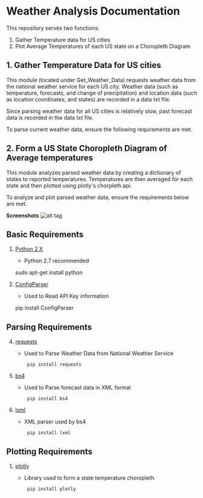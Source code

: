 # Weather Analysis Documentation
This repository serves two functions:
  1. Gather Temperature data for US cities
  2. Plot Average Temperatures of each US state on a Choropleth Diagram

## 1. Gather Temperature Data for US cities
This module (located under Get_Weather_Data) requests weather data from the national weather service for each US city. Weather data (such as temperature, forecasts, and change of precipitation) and location data (such as location coordinates, and states) are recorded in a data txt file.

Since parsing weather data for all US cities is relatively slow, past forecast data is recorded in the data txt file. 

To parse current weather data, ensure the following requirements are met.

## 2. Form a US State Choropleth Diagram of Average temperatures
This module analyzes parsed weather data by creating a dictionary of states to reported temperatures. Temperatures are then averaged for each state and then plotted using plotly's chorpleth api.

To analyze and plot parsed weather data, ensure the requirements below are met.


**Screenshots**
![alt tag](https://raw.githubusercontent.com/shyamw/Weather_Analysis/master/Documentation/Capture.PNG)

## Basic Requirements
1. [Python 2.X](https://www.python.org/downloads/)
   * Python 2.7 recommended

	sudo apt-get install python
      
2. [ConfigParser](https://pypi.python.org/pypi/configparser)
   * Used to Read API Key information
   
	pip install ConfigParser
    
## Parsing Requirements
4. [requests](http://docs.python-requests.org/en/master/)
   * Used to Parse Weather Data from National Weather Service
   
          pip install requests
	  
5. [bs4](https://www.crummy.com/software/BeautifulSoup/bs4/doc/#installing-beautiful-soup)
   * Used to Parse forecast data in XML format
   
          pip install bs4
	  
6. [lxml](http://lxml.de/index.html#download)
   * XML parser used by bs4
   
          pip install lxml
    
## Plotting Requirements
1. [plotly](https://plot.ly/python/getting-started/)
   * Library used to form a state temperature choropleth
   
          pip install plotly

